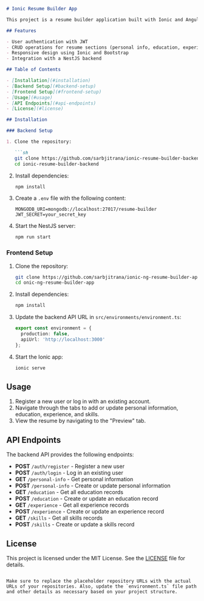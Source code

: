 
```markdown
# Ionic Resume Builder App

This project is a resume builder application built with Ionic and Angular for the frontend, and NestJS with MongoDB for the backend. Users can create, update, and delete their resume sections such as personal information, education, experience, and skills. It also includes user authentication with JWT.

## Features

- User authentication with JWT
- CRUD operations for resume sections (personal info, education, experience, skills)
- Responsive design using Ionic and Bootstrap
- Integration with a NestJS backend

## Table of Contents

- [Installation](#installation)
- [Backend Setup](#backend-setup)
- [Frontend Setup](#frontend-setup)
- [Usage](#usage)
- [API Endpoints](#api-endpoints)
- [License](#license)

## Installation

### Backend Setup

1. Clone the repository:

   ```sh
   git clone https://github.com/sarbjitrana/ionic-resume-builder-backend.git
   cd ionic-resume-builder-backend
   ```

2. Install dependencies:

   ```sh
   npm install
   ```

3. Create a `.env` file with the following content:

   ```env
   MONGODB_URI=mongodb://localhost:27017/resume-builder
   JWT_SECRET=your_secret_key
   ```

4. Start the NestJS server:

   ```sh
   npm run start
   ```

### Frontend Setup

1. Clone the repository:

   ```sh
   git clone https://github.com/sarbjitrana/ionic-ng-resume-builder-app.git
   cd onic-ng-resume-builder-app
   ```

2. Install dependencies:

   ```sh
   npm install
   ```

3. Update the backend API URL in `src/environments/environment.ts`:

   ```typescript
   export const environment = {
     production: false,
     apiUrl: 'http://localhost:3000'
   };
   ```

4. Start the Ionic app:

   ```sh
   ionic serve
   ```

## Usage

1. Register a new user or log in with an existing account.
2. Navigate through the tabs to add or update personal information, education, experience, and skills.
3. View the resume by navigating to the "Preview" tab.

## API Endpoints

The backend API provides the following endpoints:

- **POST** `/auth/register` - Register a new user
- **POST** `/auth/login` - Log in an existing user
- **GET** `/personal-info` - Get personal information
- **POST** `/personal-info` - Create or update personal information
- **GET** `/education` - Get all education records
- **POST** `/education` - Create or update an education record
- **GET** `/experience` - Get all experience records
- **POST** `/experience` - Create or update an experience record
- **GET** `/skills` - Get all skills records
- **POST** `/skills` - Create or update a skills record

## License

This project is licensed under the MIT License. See the [LICENSE](LICENSE) file for details.
```

Make sure to replace the placeholder repository URLs with the actual URLs of your repositories. Also, update the `environment.ts` file path and other details as necessary based on your project structure.
